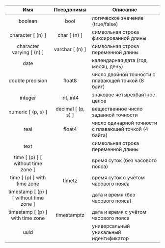 |                    Имя                    |      Псевдонимы      | Описание                                              |
|:-----------------------------------------:|:--------------------:|-------------------------------------------------------|
|                  boolean                  |         bool         | логическое значение (true/false)                      |
|             character [ (n) ]             |     char [ (n) ]     | символьная строка фиксированной длины                 |
|         character varying [ (n) ]         |   varchar [ (n) ]    | символьная строка переменной длины                    |
|                   date                    |                      | календарная дата (год, месяц, день)                   |
|             double precision              |        float8        | число двойной точности с плавающей точкой (8 байт)    |
|                  integer                  |      int, int4       | знаковое четырёхбайтное целое                         |
|            numeric [ (p, s) ]             |  decimal [ (p, s) ]  | вещественное число заданной точности                  |
|                   real                    |        float4        | число одинарной точности с плавающей точкой (4 байта) |
|                   text                    |                      | символьная строка переменной длины                    |
|    time [ (p) ] [ without time zone ]     |                      | время суток (без часового пояса)                      |
|        time [ (p) ] with time zone        |        timetz        | время суток с учётом часового пояса                   |
|  timestamp [ (p) ] [ without time zone ]  |                      | дата и время (без часового пояса)                     |
|     timestamp [ (p) ] with time zone      |     timestamptz      | дата и время с учётом часового пояса                  |
|                   uuid                    |                      | универсальный уникальный идентификатор                |